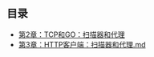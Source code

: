 ## 目录
- [第2章：TCP和GO：扫描器和代理](ch-2/第2章：TCP和GO：扫描器和代理)
- [第3章：HTTP客户端：扫描器和代理.md](ch-3/第3章：HTTP客户端：扫描器和代理)
